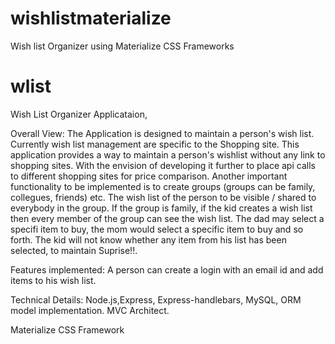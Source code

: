 # wishlistmaterialize
Wish list Organizer using Materialize CSS Frameworks

# wlist

Wish List Organizer Applicataion,

Overall View:
The Application is designed to maintain a person's wish list. Currently wish list management are specific to the Shopping site. This application provides a way to maintain a person's wishlist without any link to shopping sites. With the envision of developing it further to place api calls to different shopping sites for price comparison. Another important functionality to be implemented is to create groups (groups can be family, collegues, friends) etc. The wish list of the person to be visible / shared to everybody in the group. If the group is family, if the kid creates a wish list then every member of the group can see the wish list. The dad may select a specifi item to buy, the mom would select a specific item to buy and so forth. The kid will not know whether any item from his list has been selected, to maintain Suprise!!.

Features implemented:
A person can create a login with an email id and add items to his wish list.

Technical Details:
Node.js,Express, Express-handlebars, MySQL, ORM model implementation. MVC Architect.

Materialize CSS Framework
